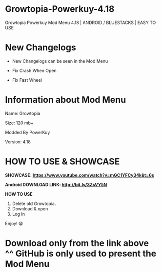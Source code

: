 # Growtopia-Powerkuy-4.18
Growtopia Powerkuy Mod Menu 4.18 | ANDROID / BLUESTACKS | EASY TO USE


# New Changelogs 

- New Changelogs can be seen in the Mod Menu

- Fix Crash When Open

- Fix Fast Wheel


# Information about Mod Menu 

Name: Growtopia

Size: 120 mb+  

Modded By PowerKuy

Version: 4.18

# HOW TO USE & SHOWCASE

**SHOWCASE: https://www.youtube.com/watch?v=mGC1YFCy34k&t=6s**

**Android DOWNLOAD LINK: http://bit.ly/3ZsVY5N**

**HOW TO USE**
1. Delete old Growtopia.
2. Download & open
3. Log In 

Enjoy! 😁

# Download only from the link above ^^ GitHub is only used to present the Mod Menu



